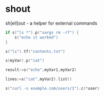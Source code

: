 # shout
sh[ell]out - a helper for external commands

```go
if s("ls *").p("xargs rm -rf") {
	s("echo it worked")
}
```
```go
s("ls").tf("contents.txt")
```
```go
s(myVar).p("cat")
```
```go
result:=s("echo",myVar1,myVar2)
```
```go
lines:=s("cat",myVar2).list()
```
```go
s("curl -s example.com/users/1").c(*user)
```
